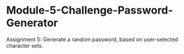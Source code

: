 # Module-5-Challenge-Password-Generator
Assignment 5: Generate a random password, based on user-selected character sets. 
